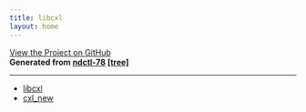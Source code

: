 ```yaml
---
title: libcxl
layout: home
---
```

[View the Project on GitHub](https://github.com/pmem/ndctl)  
**Generated from [ndctl-78](https://github.com/pmem/ndctl/releases/tag/v78) [[tree]](https://github.com/pmem/ndctl/tree/v78)**  

---

* [libcxl](libcxl)
* [cxl_new](cxl_new)
